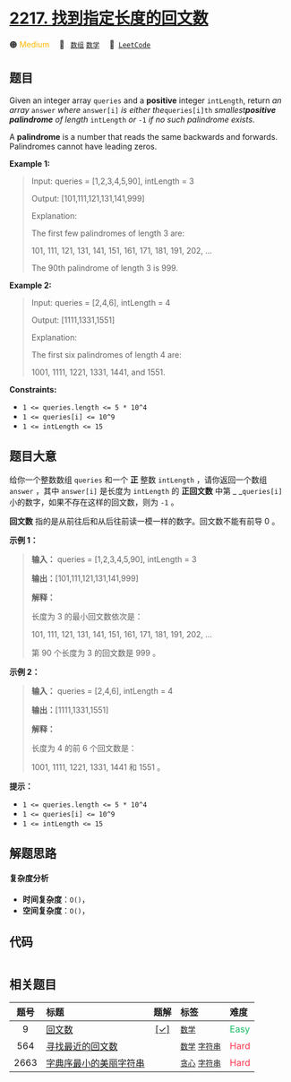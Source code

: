 # [2217. 找到指定长度的回文数](https://leetcode.com/problems/find-palindrome-with-fixed-length)

🟠 <font color=#ffb800>Medium</font>&emsp; 🔖&ensp; [`数组`](/tag/array.md) [`数学`](/tag/math.md)&emsp; 🔗&ensp;[`LeetCode`](https://leetcode.com/problems/find-palindrome-with-fixed-length)

## 题目

Given an integer array `queries` and a **positive** integer `intLength`,
return _an array_ `answer` _where_ `answer[i]` _is either the_`queries[i]th`
_smallest**positive palindrome** of length_ `intLength` _or_ `-1` _if no such
palindrome exists_.

A **palindrome** is a number that reads the same backwards and forwards.
Palindromes cannot have leading zeros.



**Example 1:**

> Input: queries = [1,2,3,4,5,90], intLength = 3
> 
> Output: [101,111,121,131,141,999]
> 
> Explanation:
> 
> The first few palindromes of length 3 are:
> 
> 101, 111, 121, 131, 141, 151, 161, 171, 181, 191, 202, ...
> 
> The 90th palindrome of length 3 is 999.

**Example 2:**

> Input: queries = [2,4,6], intLength = 4
> 
> Output: [1111,1331,1551]
> 
> Explanation:
> 
> The first six palindromes of length 4 are:
> 
> 1001, 1111, 1221, 1331, 1441, and 1551.

**Constraints:**

  * `1 <= queries.length <= 5 * 10^4`
  * `1 <= queries[i] <= 10^9`
  * `1 <= intLength <= 15`


## 题目大意

给你一个整数数组 `queries` 和一个 **正**  整数 `intLength` ，请你返回一个数组 `answer` ，其中
`answer[i]` 是长度为 `intLength` 的 **正回文数** 中第 _ _`queries[i]` 小的数字，如果不存在这样的回文数，则为
`-1` 。

**回文数** 指的是从前往后和从后往前读一模一样的数字。回文数不能有前导 0 。



**示例 1：**

> 
> 
> 
> 
> 
> **输入：** queries = [1,2,3,4,5,90], intLength = 3
> 
> **输出：**[101,111,121,131,141,999]
> 
> **解释：**
> 
> 长度为 3 的最小回文数依次是：
> 
> 101, 111, 121, 131, 141, 151, 161, 171, 181, 191, 202, ...
> 
> 第 90 个长度为 3 的回文数是 999 。
> 
> 

**示例 2：**

> 
> 
> 
> 
> 
> **输入：** queries = [2,4,6], intLength = 4
> 
> **输出：**[1111,1331,1551]
> 
> **解释：**
> 
> 长度为 4 的前 6 个回文数是：
> 
> 1001, 1111, 1221, 1331, 1441 和 1551 。
> 
> 



**提示：**

  * `1 <= queries.length <= 5 * 10^4`
  * `1 <= queries[i] <= 10^9`
  * `1 <= intLength <= 15`


## 解题思路

#### 复杂度分析

- **时间复杂度**：`O()`，
- **空间复杂度**：`O()`，

## 代码

```javascript

```

## 相关题目

<!-- prettier-ignore -->
| 题号 | 标题 | 题解 | 标签 | 难度 |
| :------: | :------ | :------: | :------ | :------ |
| 9 | [回文数](https://leetcode.com/problems/palindrome-number) | [[✓]](/problem/0009.md) |  [`数学`](/tag/math.md) | <font color=#15bd66>Easy</font> |
| 564 | [寻找最近的回文数](https://leetcode.com/problems/find-the-closest-palindrome) |  |  [`数学`](/tag/math.md) [`字符串`](/tag/string.md) | <font color=#ff334b>Hard</font> |
| 2663 | [字典序最小的美丽字符串](https://leetcode.com/problems/lexicographically-smallest-beautiful-string) |  |  [`贪心`](/tag/greedy.md) [`字符串`](/tag/string.md) | <font color=#ff334b>Hard</font> |